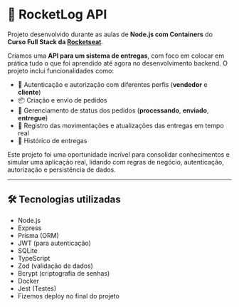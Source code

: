# 🚀 RocketLog API

Projeto desenvolvido durante as aulas de **Node.js com Containers** do **Curso Full Stack da [Rocketseat](https://www.rocketseat.com.br/)**.

Criamos uma **API para um sistema de entregas**, com foco em colocar em prática tudo o que foi aprendido até agora no desenvolvimento backend. O projeto inclui funcionalidades como:

- 🔐 Autenticação e autorização com diferentes perfis (**vendedor** e **cliente**)
- 📦 Criação e envio de pedidos
- 🔄 Gerenciamento de status dos pedidos (**processando**, **enviado**, **entregue**)
- 🚚 Registro das movimentações e atualizações das entregas em tempo real
- 🧾 Histórico de entregas

Este projeto foi uma oportunidade incrível para consolidar conhecimentos e simular uma aplicação real, lidando com regras de negócio, autenticação, autorização e persistência de dados.

---

## 🛠️ Tecnologias utilizadas

- Node.js
- Express
- Prisma (ORM)
- JWT (para autenticação)
- SQLite
- TypeScript
- Zod (validação de dados)
- Bcrypt (criptografia de senhas)
- Docker
- Jest (Testes)
- Fizemos deploy no final do projeto
